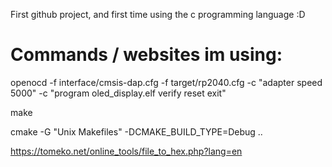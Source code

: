 First github project, and first time using the c programming language :D

# **Commands / websites im using:**

openocd -f interface/cmsis-dap.cfg -f target/rp2040.cfg -c "adapter speed 5000" -c "program oled_display.elf verify reset exit"

make

cmake -G "Unix Makefiles" -DCMAKE_BUILD_TYPE=Debug ..

https://tomeko.net/online_tools/file_to_hex.php?lang=en
